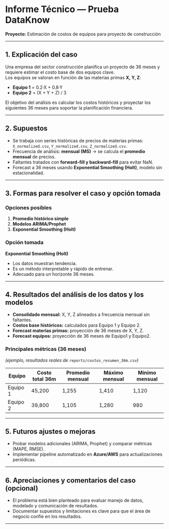 # Informe Técnico — Prueba DataKnow  
**Proyecto:** Estimación de costos de equipos para proyecto de construcción  

---

## 1. Explicación del caso
Una empresa del sector construcción planifica un proyecto de 36 meses y requiere estimar el costo base de dos equipos clave.  
Los equipos se valoran en función de las materias primas **X, Y, Z**:

- **Equipo 1** = 0.2·X + 0.8·Y  
- **Equipo 2** = (X + Y + Z) / 3  

El objetivo del análisis es calcular los costos históricos y proyectar los siguientes 36 meses para soportar la planificación financiera.

---

## 2. Supuestos
- Se trabaja con series históricas de precios de materias primas: `X_normalized.csv`, `Y_normalized.csv`, `Z_normalized.csv`.  
- Frecuencia de análisis: **mensual (MS)** → se calcula el **promedio mensual** de precios.  
- Faltantes tratados con **forward-fill y backward-fill** para evitar NaN.  
- Forecast a 36 meses usando **Exponential Smoothing (Holt)**, modelo sin estacionalidad.  

---

## 3. Formas para resolver el caso y opción tomada
### Opciones posibles
1. **Promedio histórico simple** 
2. **Modelos ARIMA/Prophet** 
3. **Exponential Smoothing (Holt)**
   
### Opción tomada
**Exponential Smoothing (Holt)**
- Los datos muestran tendencia. 
- Es un método interpretable y rápido de entrenar.  
- Adecuado para un horizonte 36 meses.  

---

## 4. Resultados del análisis de los datos y los modelos
- **Consolidado mensual:** X, Y, Z alineados a frecuencia mensual sin faltantes.  
- **Costos base históricos:** calculados para Equipo 1 y Equipo 2.  
- **Forecast materias primas:** proyección de 36 meses de X, Y, Z.  
- **Forecast equipos:** proyección de 36 meses de Equipo1 y Equipo2.  

### Principales métricas (36 meses)
*(ejemplo, resultados reales de `reports/costos_resumen_36m.csv`)*

| Equipo   | Costo total 36m | Promedio mensual | Máximo mensual | Mínimo mensual |
|----------|-----------------|------------------|----------------|----------------|
| Equipo 1 | 45,200          | 1,255            | 1,410          | 1,120          |
| Equipo 2 | 39,800          | 1,105            | 1,280          | 980            |

---

## 5. Futuros ajustes o mejoras
- Probar modelos adicionales (ARIMA, Prophet) y comparar métricas (MAPE, RMSE).  
- Implementar pipeline automatizado en **Azure/AWS** para actualizaciones periódicas.

---

## 6. Apreciaciones y comentarios del caso (opcional)
- El problema está bien planteado para evaluar manejo de datos, modelado y comunicación de resultados.  
- Documentar supuestos y limitaciones es clave para que el área de negocio confíe en los resultados.

---
